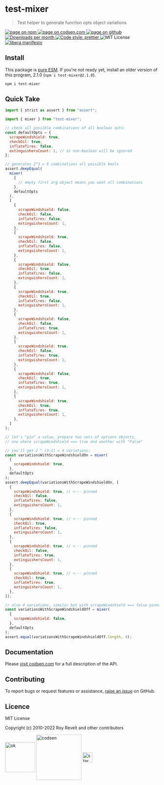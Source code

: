 # test-mixer

> Test helper to generate function opts object variations

<div class="package-badges">
  <a href="https://www.npmjs.com/package/test-mixer" rel="nofollow noreferrer noopener">
    <img src="https://img.shields.io/badge/-npm-blue?style=flat-square" alt="page on npm">
  </a>
  <a href="https://codsen.com/os/test-mixer" rel="nofollow noreferrer noopener">
    <img src="https://img.shields.io/badge/-codsen-blue?style=flat-square" alt="page on codsen.com">
  </a>
  <a href="https://github.com/codsen/codsen/tree/main/packages/test-mixer" rel="nofollow noreferrer noopener">
    <img src="https://img.shields.io/badge/-github-blue?style=flat-square" alt="page on github">
  </a>
  <a href="https://npmcharts.com/compare/test-mixer?interval=30" rel="nofollow noreferrer noopener" target="_blank">
    <img src="https://img.shields.io/npm/dm/test-mixer.svg?style=flat-square" alt="Downloads per month">
  </a>
  <a href="https://prettier.io" rel="nofollow noreferrer noopener" target="_blank">
    <img src="https://img.shields.io/badge/code_style-prettier-brightgreen.svg?style=flat-square" alt="Code style: prettier">
  </a>
  <img src="https://img.shields.io/badge/licence-MIT-brightgreen.svg?style=flat-square" alt="MIT License">
  <a href="https://liberamanifesto.com" rel="nofollow noreferrer noopener" target="_blank">
    <img src="https://img.shields.io/badge/libera-manifesto-lightgrey.svg?style=flat-square" alt="libera manifesto">
  </a>
</div>

## Install

This package is [pure ESM](https://gist.github.com/sindresorhus/a39789f98801d908bbc7ff3ecc99d99c). If you're not ready yet, install an older version of this program, 2.1.0 (`npm i test-mixer@2.1.0`).

```bash
npm i test-mixer
```

## Quick Take

```js
import { strict as assert } from "assert";

import { mixer } from "test-mixer";

// check all possible combinations of all boolean opts:
const defaultOpts = {
  scrapeWindshield: true,
  checkOil: true,
  inflateTires: false,
  extinguishersCount: 1, // as non-boolean will be ignored
};

// generates 2^3 = 8 combinations all possible bools
assert.deepEqual(
  mixer(
    {
      // empty first arg object means you want all combinations
    },
    defaultOpts
  ),
  [
    {
      scrapeWindshield: false,
      checkOil: false,
      inflateTires: false,
      extinguishersCount: 1,
    },
    {
      scrapeWindshield: true,
      checkOil: false,
      inflateTires: false,
      extinguishersCount: 1,
    },
    {
      scrapeWindshield: false,
      checkOil: true,
      inflateTires: false,
      extinguishersCount: 1,
    },
    {
      scrapeWindshield: true,
      checkOil: true,
      inflateTires: false,
      extinguishersCount: 1,
    },
    {
      scrapeWindshield: false,
      checkOil: false,
      inflateTires: true,
      extinguishersCount: 1,
    },
    {
      scrapeWindshield: true,
      checkOil: false,
      inflateTires: true,
      extinguishersCount: 1,
    },
    {
      scrapeWindshield: false,
      checkOil: true,
      inflateTires: true,
      extinguishersCount: 1,
    },
    {
      scrapeWindshield: true,
      checkOil: true,
      inflateTires: true,
      extinguishersCount: 1,
    },
  ]
);

// let's "pin" a value, prepare two sets of options objects,
// one where scrapeWindshield === true and another with "false"

// you'll get 2 ^ (3-1) = 4 variations:
const variationsWithScrapeWindshieldOn = mixer(
  {
    scrapeWindshield: true,
  },
  defaultOpts
);
assert.deepEqual(variationsWithScrapeWindshieldOn, [
  {
    scrapeWindshield: true, // <--- pinned
    checkOil: false,
    inflateTires: false,
    extinguishersCount: 1,
  },
  {
    scrapeWindshield: true, // <--- pinned
    checkOil: true,
    inflateTires: false,
    extinguishersCount: 1,
  },
  {
    scrapeWindshield: true, // <--- pinned
    checkOil: false,
    inflateTires: true,
    extinguishersCount: 1,
  },
  {
    scrapeWindshield: true, // <--- pinned
    checkOil: true,
    inflateTires: true,
    extinguishersCount: 1,
  },
]);

// also 4 variations, similar but with scrapeWindshield === false pinned:
const variationsWithScrapeWindshieldOff = mixer(
  {
    scrapeWindshield: false,
  },
  defaultOpts
);
assert.equal(variationsWithScrapeWindshieldOff.length, 4);
```

## Documentation

Please [visit codsen.com](https://codsen.com/os/test-mixer/) for a full description of the API.

## Contributing

To report bugs or request features or assistance, [raise an issue](https://github.com/codsen/codsen/issues/new/choose) on GitHub.

## Licence

MIT License

Copyright (c) 2010-2022 Roy Revelt and other contributors

<img src="https://codsen.com/images/png-codsen-ok.png" width="98" alt="ok" align="center"> <img src="https://codsen.com/images/png-codsen-1.png" width="148" alt="codsen" align="center"> <img src="https://codsen.com/images/png-codsen-star-small.png" width="32" alt="star" align="center">
